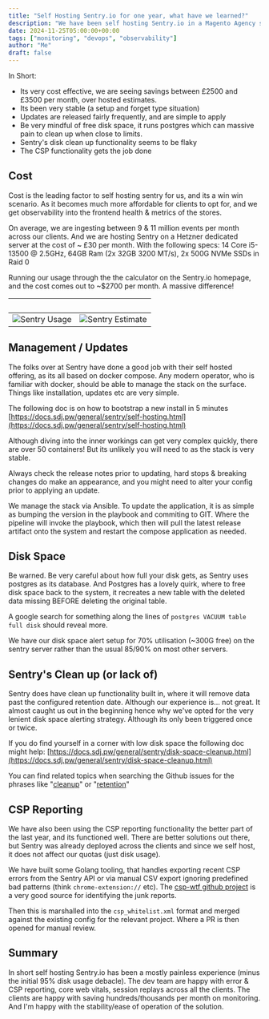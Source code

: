 ```yaml
---
title: "Self Hosting Sentry.io for one year, what have we learned?"
description: "We have been self hosting Sentry.io in a Magento Agency setting for around a year now. And in short its been uneventful... which is a good thing. But what have we learned?"
date: 2024-11-25T05:00:00+00:00
tags: ["monitoring", "devops", "observability"]
author: "Me"
draft: false
---
```


In Short:
- Its very cost effective, we are seeing savings between £2500 and £3500 per month, over hosted estimates.
- Its been very stable (a setup and forget type situation)
- Updates are released fairly frequently, and are simple to apply
- Be very mindful of free disk space, it runs postgres which can massive pain to clean up when close to limits.
- Sentry's disk clean up functionality seems to be flaky
- The CSP functionality gets the job done 


## Cost

Cost is the leading factor to self hosting sentry for us, and its a win win scenario. As it becomes much more affordable for clients to opt for, and we get observability into the frontend health & metrics of the stores.

On average, we are ingesting between 9 & 11 million events per month across our clients. And we are hosting Sentry on a Hetzner dedicated server at the cost of ~ £30 per month. With the following specs: 14 Core i5-13500 @ 2.5GHz, 64GB Ram (2x 32GB 3200 MT/s), 2x 500G NVMe SSDs in Raid 0

Running our usage through the the calculator on the Sentry.io homepage, and the cost comes out to ~$2700 per month. A massive difference!

&nbsp; | &nbsp; 
--- | ---
![Sentry Usage](/images/sentry-usage.png) | ![Sentry Estimate](/images/sentry-estimate.png)

## Management / Updates

The folks over at Sentry have done a good job with their self hosted offering, as its all based on docker compose. Any modern operator, who is familiar with docker, should be able to manage the stack on the surface. Things like installation, updates etc are very simple. 

The following doc is on how to bootstrap a new install in 5 minutes [https://docs.sdj.pw/general/sentry/self-hosting.html](https://docs.sdj.pw/general/sentry/self-hosting.html)

Although diving into the inner workings can get very complex quickly, there are over 50 containers! But its unlikely you will need to as the stack is very stable.

Always check the release notes prior to updating, hard stops & breaking changes do make an appearance, and you might need to alter your config prior to applying an update. 

We manage the stack via Ansible. To update the application, it is as simple as bumping the version in the playbook and commiting to GIT. Where the pipeline will invoke the playbook, which then will pull the latest release artifact onto the system and restart the compose application as needed.

## Disk Space

Be warned. Be very careful about how full your disk gets, as Sentry uses postgres as its database. And Postgres has a lovely quirk, where to free disk space back to the system, it recreates a new table with the deleted data missing BEFORE deleting the original table.

A google search for something along the lines of `postgres VACUUM table full disk` should reveal more. 

We have our disk space alert setup for 70% utilisation (~300G free) on the sentry server rather than the usual 85/90% on most other servers. 

## Sentry's Clean up (or lack of)

Sentry does have clean up functionality built in, where it will remove data past the configured retention date. Although our experience is... not great. It almost caught us out in the beginning hence why we've opted for the very lenient disk space alerting strategy. Although its only been triggered once or twice.

If you do find yourself in a corner with low disk space the following doc might help: 
[https://docs.sdj.pw/general/sentry/disk-space-cleanup.html](https://docs.sdj.pw/general/sentry/disk-space-cleanup.html)

You can find related topics when searching the Github issues for the phrases like "[cleanup](https://github.com/getsentry/self-hosted/issues?q=is%3Aissue%20cleanup)" or "[retention](https://github.com/getsentry/self-hosted/issues?q=is%3Aissue%20retention)"

## CSP Reporting

We have also been using the CSP reporting functionality the better part of the last year, and its functioned well. There are better solutions out there, but Sentry was already deployed across the clients and since we self host, it does not affect our quotas (just disk usage).

We have built some Golang tooling, that handles exporting recent CSP errors from the Sentry API or via manual CSV export ignoring predefined bad patterns (think `chrome-extension://` etc). The [csp-wtf github project](https://github.com/nico3333fr/CSP-useful/tree/master/csp-wtf) is a very good source for identifying the junk reports.

Then this is marshalled into the `csp_whitelist.xml` format and merged against the existing config for the relevant project. Where a PR is then opened for manual review.

## Summary

In short self hosting Sentry.io has been a mostly painless experience (minus the initial 95% disk usage debacle). The dev team are happy with error & CSP reporting, core web vitals, session replays across all the clients. The clients are happy with saving hundreds/thousands per month on monitoring. And I'm happy with the stability/ease of operation of the solution.